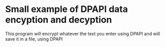 # Small example of DPAPI data encyption and decyption
This program will encrypt whatever the text you enter using DPAPI and will save it in a file, using DPAPI
